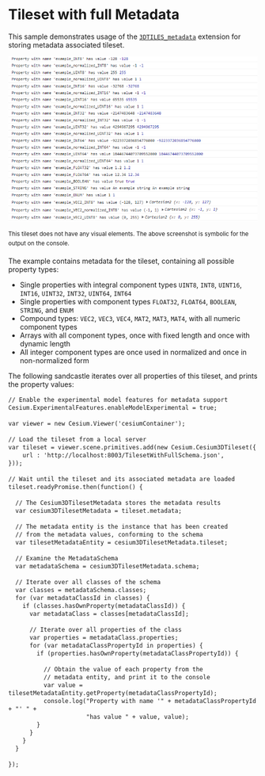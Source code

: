 # Tileset with full Metadata

This sample demonstrates usage of the [`3DTILES_metadata`](https://github.com/CesiumGS/3d-tiles/tree/main/extensions/3DTILES_metadata) extension for storing metadata associated tileset.

![TilesetWithFullsetMetadata](screenshot/TilesetWithFullMetadata.png)

<sup>This tileset does not have any visual elements. The above screenshot is symbolic for the output on the console.</sup>

The example contains metadata for the tileset, containing all possible property types:

- Single properties with integral component types `UINT8`, `INT8`, `UINT16`, `INT16`, `UINT32`, `INT32`, `UINT64`, `INT64`
- Single properties with component types `FLOAT32`, `FLOAT64`, `BOOLEAN`, `STRING`, and `ENUM`
- Compound types: `VEC2`, `VEC3`, `VEC4`, `MAT2`, `MAT3`, `MAT4`, with all numeric component types 
- Arrays with all component types, once with fixed length and once with dynamic length
- All integer component types are once used in normalized and once in non-normalized form

The following sandcastle iterates over all properties of this tileset, and prints the property values:

```
// Enable the experimental model features for metadata support
Cesium.ExperimentalFeatures.enableModelExperimental = true;

var viewer = new Cesium.Viewer('cesiumContainer');

// Load the tileset from a local server
var tileset = viewer.scene.primitives.add(new Cesium.Cesium3DTileset({
    url : 'http://localhost:8003/TilesetWithFullSchema.json',
}));

// Wait until the tileset and its associated metadata are loaded
tileset.readyPromise.then(function() {
  
  // The Cesium3DTilesetMetadata stores the metadata results
  var cesium3DTilesetMetadata = tileset.metadata;
  
  // The metadata entity is the instance that has been created
  // from the metadata values, conforming to the schema
  var tilesetMetadataEntity = cesium3DTilesetMetadata.tileset;
  
  // Examine the MetadataSchema 
  var metadataSchema = cesium3DTilesetMetadata.schema;
  
  // Iterate over all classes of the schema
  var classes = metadataSchema.classes;
  for (var metadataClassId in classes) {
    if (classes.hasOwnProperty(metadataClassId)) {
      var metadataClass = classes[metadataClassId];
      
      // Iterate over all properties of the class
      var properties = metadataClass.properties;
      for (var metadataClassPropertyId in properties) {
        if (properties.hasOwnProperty(metadataClassPropertyId)) {

          // Obtain the value of each property from the
          // metadata entity, and print it to the console
          var value = tilesetMetadataEntity.getProperty(metadataClassPropertyId);
          console.log("Property with name '" + metadataClassPropertyId + "' " +
                      "has value " + value, value);
        }
      }
    }
  }
  
});
```

